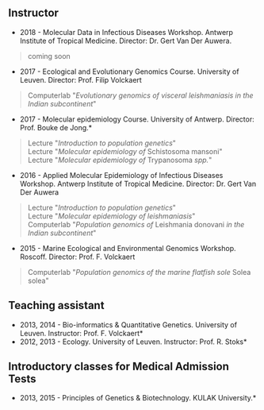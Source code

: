 ## Instructor
* 2018 - Molecular Data in Infectious Diseases Workshop. Antwerp Institute of Tropical Medicine. Director: Dr. Gert Van Der Auwera.
> coming soon  <br />
* 2017 - Ecological and Evolutionary Genomics Course. University of Leuven. Director: Prof. Filip Volckaert
> Computerlab "*Evolutionary genomics of visceral leishmaniasis in the Indian subcontinent*"  <br />
* 2017 - Molecular epidemiology Course. University of Antwerp. Director: Prof. Bouke de Jong.*  <br />
> Lecture "*Introduction to population genetics*"  <br />
> Lecture "*Molecular epidemiology of* Schistosoma mansoni"  <br />
> Lecture "*Molecular epidemiology of* Trypanosoma *spp.*"  <br />
* 2016 - Applied Molecular Epidemiology of Infectious Diseases Workshop. Antwerp Institute of Tropical Medicine. Director: Dr. Gert Van Der Auwera <br />
> Lecture "*Introduction to population genetics*"  <br />
> Lecture "*Molecular epidemiology of leishmaniasis*"  <br />
> Computerlab "*Population genomics of* Leishmania donovani *in the Indian subcontinent*"  <br />
* 2015 - Marine Ecological and Environmental Genomics Workshop. Roscoff. Director: Prof. F. Volckaert<br />
> Computerlab "*Population genomics of the marine flatfish sole* Solea solea"  <br />

## Teaching assistant
* 2013, 2014 - Bio-informatics & Quantitative Genetics. University of Leuven. Instructor: Prof. F. Volckaert*  <br />
* 2012, 2013 - Ecology. University of Leuven. Instructor: Prof. R. Stoks*  <br />

## Introductory classes for Medical Admission Tests
* 2013, 2015 - Principles of Genetics & Biotechnology. KULAK University.*  <br />
